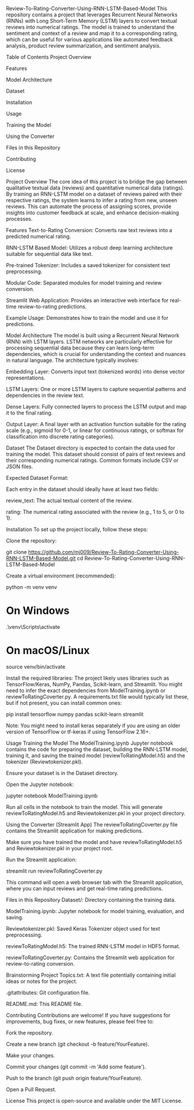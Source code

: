 Review-To-Rating-Converter-Using-RNN-LSTM-Based-Model
This repository contains a project that leverages Recurrent Neural Networks (RNNs) with Long Short-Term Memory (LSTM) layers to convert textual reviews into numerical ratings. The model is trained to understand the sentiment and context of a review and map it to a corresponding rating, which can be useful for various applications like automated feedback analysis, product review summarization, and sentiment analysis.

Table of Contents
Project Overview

Features

Model Architecture

Dataset

Installation

Usage

Training the Model

Using the Converter

Files in this Repository

Contributing

License

Project Overview
The core idea of this project is to bridge the gap between qualitative textual data (reviews) and quantitative numerical data (ratings). By training an RNN-LSTM model on a dataset of reviews paired with their respective ratings, the system learns to infer a rating from new, unseen reviews. This can automate the process of assigning scores, provide insights into customer feedback at scale, and enhance decision-making processes.

Features
Text-to-Rating Conversion: Converts raw text reviews into a predicted numerical rating.

RNN-LSTM Based Model: Utilizes a robust deep learning architecture suitable for sequential data like text.

Pre-trained Tokenizer: Includes a saved tokenizer for consistent text preprocessing.

Modular Code: Separated modules for model training and review conversion.

Streamlit Web Application: Provides an interactive web interface for real-time review-to-rating predictions.

Example Usage: Demonstrates how to train the model and use it for predictions.

Model Architecture
The model is built using a Recurrent Neural Network (RNN) with LSTM layers. LSTM networks are particularly effective for processing sequential data because they can learn long-term dependencies, which is crucial for understanding the context and nuances in natural language. The architecture typically involves:

Embedding Layer: Converts input text (tokenized words) into dense vector representations.

LSTM Layers: One or more LSTM layers to capture sequential patterns and dependencies in the review text.

Dense Layers: Fully connected layers to process the LSTM output and map it to the final rating.

Output Layer: A final layer with an activation function suitable for the rating scale (e.g., sigmoid for 0-1, or linear for continuous ratings, or softmax for classification into discrete rating categories).

Dataset
The Dataset directory is expected to contain the data used for training the model. This dataset should consist of pairs of text reviews and their corresponding numerical ratings. Common formats include CSV or JSON files.

Expected Dataset Format:

Each entry in the dataset should ideally have at least two fields:

review_text: The actual textual content of the review.

rating: The numerical rating associated with the review (e.g., 1 to 5, or 0 to 1).

Installation
To set up the project locally, follow these steps:

Clone the repository:

git clone https://github.com/mj009/Review-To-Rating-Converter-Using-RNN-LSTM-Based-Model.git
cd Review-To-Rating-Converter-Using-RNN-LSTM-Based-Model

Create a virtual environment (recommended):

python -m venv venv
# On Windows
.\venv\Scripts\activate
# On macOS/Linux
source venv/bin/activate

Install the required libraries:
The project likely uses libraries such as TensorFlow/Keras, NumPy, Pandas, Scikit-learn, and Streamlit. You might need to infer the exact dependencies from ModelTraining.ipynb or reviewToRatingCoverter.py. A requirements.txt file would typically list these, but if not present, you can install common ones:

pip install tensorflow numpy pandas scikit-learn streamlit

Note: You might need to install keras separately if you are using an older version of TensorFlow or tf-keras if using TensorFlow 2.16+.

Usage
Training the Model
The ModelTraining.ipynb Jupyter notebook contains the code for preparing the dataset, building the RNN-LSTM model, training it, and saving the trained model (reviewToRatingModel.h5) and the tokenizer (Reviewtokenizer.pkl).

Ensure your dataset is in the Dataset directory.

Open the Jupyter notebook:

jupyter notebook ModelTraining.ipynb

Run all cells in the notebook to train the model. This will generate reviewToRatingModel.h5 and Reviewtokenizer.pkl in your project directory.

Using the Converter (Streamlit App)
The reviewToRatingCoverter.py file contains the Streamlit application for making predictions.

Make sure you have trained the model and have reviewToRatingModel.h5 and Reviewtokenizer.pkl in your project root.

Run the Streamlit application:

streamlit run reviewToRatingCoverter.py

This command will open a web browser tab with the Streamlit application, where you can input reviews and get real-time rating predictions.

Files in this Repository
Dataset/: Directory containing the training data.

ModelTraining.ipynb: Jupyter notebook for model training, evaluation, and saving.

Reviewtokenizer.pkl: Saved Keras Tokenizer object used for text preprocessing.

reviewToRatingModel.h5: The trained RNN-LSTM model in HDF5 format.

reviewToRatingCoverter.py: Contains the Streamlit web application for review-to-rating conversion.

Brainstorming Project Topics.txt: A text file potentially containing initial ideas or notes for the project.

.gitattributes: Git configuration file.

README.md: This README file.

Contributing
Contributions are welcome! If you have suggestions for improvements, bug fixes, or new features, please feel free to:

Fork the repository.

Create a new branch (git checkout -b feature/YourFeature).

Make your changes.

Commit your changes (git commit -m 'Add some feature').

Push to the branch (git push origin feature/YourFeature).

Open a Pull Request.

License
This project is open-source and available under the MIT License.
